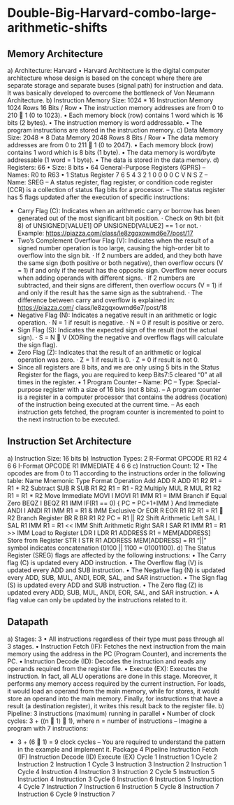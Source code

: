 # Double-Big-Harvard-combo-large-arithmetic-shifts
## Memory Architecture
a) Architecture: Harvard
• Harvard Architecture is the digital computer architecture whose design is based on the concept
where there are separate storage and separate buses (signal path) for instruction and
data. It was basically developed to overcome the bottleneck of Von Neumann Architecture.
b) Instruction Memory Size: 1024 * 16
Instruction Memory
1024
Rows
16 Bits / Row
• The instruction memory addresses are from 0 to 210 􀀀 1 (0 to 1023).
• Each memory block (row) contains 1 word which is 16 bits (2 bytes).
• The instruction memory is word addressable.
• The program instructions are stored in the instruction memory.
c) Data Memory Size: 2048 * 8
Data Memory
2048
Rows
8 Bits / Row
• The data memory addresses are from 0 to 211 􀀀 1 (0 to 2047).
• Each memory block (row) contains 1 word which is 8 bits (1 byte).
• The data memory is word/byte addressable (1 word = 1 byte).
• The data is stored in the data memory.
d) Registers: 66
• Size: 8 bits
• 64 General-Purpose Registers (GPRS)
– Names: R0 to R63
• 1 Status Register
7 6 5 4 3 2 1 0
0 0 0 C V N S Z
– Name: SREG
– A status register, flag register, or condition code register (CCR) is a collection of status
flag bits for a processor.
– The status register has 5 flags updated after the execution of specific instructions:
* Carry Flag (C): Indicates when an arithmetic carry or borrow has been generated out
of the most significant bit position.
· Check on 9th bit (bit 8) of UNSIGNED[VALUE1] OP UNSIGNED[VALUE2] ==
1 or not.
· Example: https://piazza.com/class/le8zgqxowmd6e7/post/17
* Two’s Complement Overflow Flag (V): Indicates when the result of a signed number
operation is too large, causing the high-order bit to overflow into the sign bit.
· If 2 numbers are added, and they both have the same sign (both positive or both
negative), then overflow occurs (V = 1) if and only if the result has the opposite
sign. Overflow never occurs when adding operands with different signs.
· If 2 numbers are subtracted, and their signs are different, then overflow occurs (V
= 1) if and only if the result has the same sign as the subtrahend.
· The difference between carry and overflow is explained in: https://piazza.com/
class/le8zgqxowmd6e7/post/18
* Negative Flag (N): Indicates a negative result in an arithmetic or logic operation.
· N = 1 if result is negative.
· N = 0 if result is positive or zero.
* Sign Flag (S): Indicates the expected sign of the result (not the actual sign).
· S = N  V (XORing the negative and overflow flags will calculate the sign flag).
* Zero Flag (Z): Indicates that the result of an arithmetic or logical operation was zero.
· Z = 1 if result is 0.
· Z = 0 if result is not 0.
* Since all registers are 8 bits, and we are only using 5 bits in the Status Register for
the flags, you are required to keep Bits7:5 cleared “0” at all times in the register.
• 1 Program Counter
– Name: PC
– Type: Special-purpose register with a size of 16 bits (not 8 bits).
– A program counter is a register in a computer processor that contains the address (location)
of the instruction being executed at the current time.
– As each instruction gets fetched, the program counter is incremented to point to the next
instruction to be executed.

## Instruction Set Architecture
a) Instruction Size: 16 bits
b) Instruction Types: 2
R-Format
OPCODE R1 R2
4 6 6
I-Format
OPCODE R1 IMMEDIATE
4 6 6
c) Instruction Count: 12
• The opcodes are from 0 to 11 according to the instructions order in the following table:
Name Mnemonic Type Format Operation
Add ADD R ADD R1 R2 R1 = R1 + R2
Subtract SUB R SUB R1 R2 R1 = R1 - R2
Multiply MUL R MUL R1 R2 R1 = R1 * R2
Move Immediate MOVI I MOVI R1 IMM R1 = IMM
Branch if Equal Zero BEQZ I BEQZ R1 IMM IF(R1 == 0) {
PC = PC+1+IMM }
And Immediate ANDI I ANDI R1 IMM R1 = R1 & IMM
Exclusive Or EOR R EOR R1 R2 R1 = R1  R2
Branch Register BR R BR R1 R2 PC = R1 || R2
Shift Arithmetic Left SAL I SAL R1 IMM R1 = R1 << IMM
Shift Arithmetic Right SAR I SAR R1 IMM R1 = R1 >> IMM
Load to Register LDR I LDR R1 ADDRESS R1 = MEM[ADDRESS]
Store from Register STR I STR R1 ADDRESS MEM[ADDRESS] = R1
“||” symbol indicates concatenation (0100 || 1100 = 01001100).
d) The Status Register (SREG) flags are affected by the following instructions:
• The Carry flag (C) is updated every ADD instruction.
• The Overflow flag (V) is updated every ADD and SUB instruction.
• The Negative flag (N) is updated every ADD, SUB, MUL, ANDI, EOR, SAL, and SAR
instruction.
• The Sign flag (S) is updated every ADD and SUB instruction.
• The Zero flag (Z) is updated every ADD, SUB, MUL, ANDI, EOR, SAL, and SAR instruction.
• A flag value can only be updated by the instructions related to it.

## Datapath
a) Stages: 3
• All instructions regardless of their type must pass through all 3 stages.
• Instruction Fetch (IF): Fetches the next instruction from the main memory using the
address in the PC (Program Counter), and increments the PC.
• Instruction Decode (ID): Decodes the instruction and reads any operands required from
the register file.
• Execute (EX): Executes the instruction. In fact, all ALU operations are done in this stage.
Moreover, it performs any memory access required by the current instruction. For loads, it
would load an operand from the main memory, while for stores, it would store an operand into
the main memory. Finally, for instructions that have a result (a destination register), it writes
this result back to the register file.
b) Pipeline: 3 instructions (maximum) running in parallel
• Number of clock cycles: 3 + ((n 􀀀 1)  1), where n = number of instructions
– Imagine a program with 7 instructions:
* 3 + (6  1) = 9 clock cycles
– You are required to understand the pattern in the example and implement it.
Package 4 Pipeline
Instruction Fetch
(IF)
Instruction Decode
(ID)
Execute
(EX)
Cycle 1 Instruction 1
Cycle 2 Instruction 2 Instruction 1
Cycle 3 Instruction 3 Instruction 2 Instruction 1
Cycle 4 Instruction 4 Instruction 3 Instruction 2
Cycle 5 Instruction 5 Instruction 4 Instruction 3
Cycle 6 Instruction 6 Instruction 5 Instruction 4
Cycle 7 Instruction 7 Instruction 6 Instruction 5
Cycle 8 Instruction 7 Instruction 6
Cycle 9 Instruction 7
